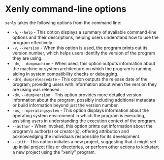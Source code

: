 # Xenly command-line options

`xenly`  takes the following options from the command line:

* `-h`, `--help` - This option displays a summary of available command-line options and their descriptions, helping users understand how to use the program effectively.
* `-v`, `--version` - When this option is used, the program prints out its version number, which helps users identify the version of the program they are using.
* `-dm`, `--dumpmachine` - When used, this option outputs information about the machine or system architecture on which the program is running, aiding in system compatibility checks or debugging.
* `-drd`, `dumpreleasedate` - This option outputs the release date of the program, providing users with information about when the version they are using was released.
* `-dv`, `--dumpversion` - This option provides more detailed version information about the program, possibly including additional metadata or build information beyond just the version number.
* `-os`, `--operatingsystem` - This option displays information about the operating system environment in which the program is executing, assisting users in understanding the execution context of the program.
* `--author` - When invoked, this option prints out information about the program's author(s) or creator(s), offering attribution and acknowledging the individuals responsible for its development.
* `--init` - This option initiates a new project, suggesting that it might set up initial project files or directories, or perform other actions to kickstart a new project using the "xenly" program.
